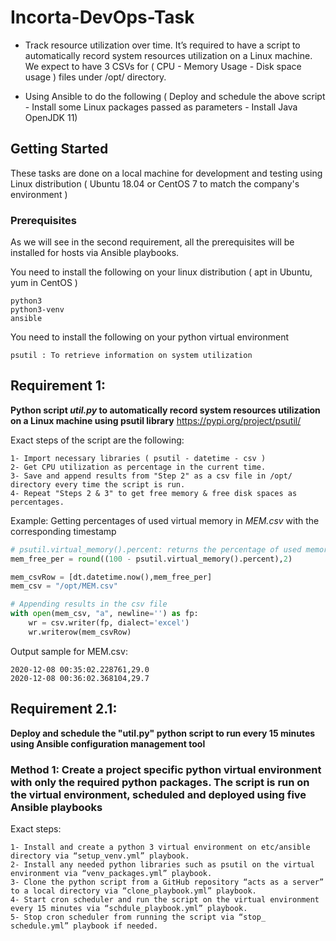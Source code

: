 # Incorta-DevOps-Task

- Track resource utilization over time. It’s required to have a script to automatically record system resources utilization on a Linux
machine. We expect to have 3 CSVs  for ( CPU - Memory Usage - Disk space usage ) files under /opt/ directory.

- Using Ansible to do the following ( Deploy and schedule the above script - Install some Linux packages passed as parameters - Install Java OpenJDK 11)

## Getting Started

These tasks are done on a local machine for development and testing using Linux distribution ( Ubuntu 18.04 or CentOS 7 to match the company's environment )

### Prerequisites
As we will see in the second requirement, all the prerequisites will be installed for hosts via Ansible playbooks.

You need to install the following on your linux distribution ( apt in Ubuntu, yum in CentOS )
```
python3
python3-venv
ansible
```
You need to install the following on your python virtual environment
```
psutil : To retrieve information on system utilization
```
## Requirement 1:
**Python script *util.py* to automatically record system resources utilization on a Linux machine using psutil library** <https://pypi.org/project/psutil/>  

Exact steps of the script are the following:
```
1- Import necessary libraries ( psutil - datetime - csv )
2- Get CPU utilization as percentage in the current time.
3- Save and append results from "Step 2" as a csv file in /opt/ directory every time the script is run.
4- Repeat "Steps 2 & 3" to get free memory & free disk spaces as percentages.
```
Example: Getting percentages of used virtual memory in *MEM.csv* with the corresponding timestamp
```python
# psutil.virtual_memory().percent: returns the percentage of used memory
mem_free_per = round((100 - psutil.virtual_memory().percent),2)

mem_csvRow = [dt.datetime.now(),mem_free_per]
mem_csv = "/opt/MEM.csv"

# Appending results in the csv file
with open(mem_csv, "a", newline='') as fp:
    wr = csv.writer(fp, dialect='excel')
    wr.writerow(mem_csvRow)
```
Output sample for MEM.csv:
``` 
2020-12-08 00:35:02.228761,29.0
2020-12-08 00:36:02.368104,29.7
```
## Requirement 2.1:
**Deploy and schedule the "util.py" python script to run every 15 minutes using Ansible configuration management tool**

### Method 1: Create a project specific python virtual environment with only the required python packages. The script is run on the virtual environment, scheduled and deployed using five Ansible playbooks

Exact steps:
``` 
1- Install and create a python 3 virtual environment on etc/ansible directory via “setup_venv.yml” playbook.
2- Install any needed python libraries such as psutil on the virtual environment via “venv_packages.yml” playbook.
3- Clone the python script from a GitHub repository “acts as a server” to a local directory via “clone_playbook.yml” playbook. 
4- Start cron scheduler and run the script on the virtual environment every 15 minutes via “schdule_playbook.yml” playbook.
5- Stop cron scheduler from running the script via “stop_ schedule.yml” playbook if needed.
```

